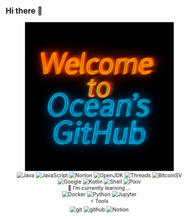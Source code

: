 ## Hi there 👋

<!--
**Oceankok/Oceankok** is a ✨ _special_ ✨ repository because its `README.md` (this file) appears on your GitHub profile.

Here are some ideas to get you started:

- 🔭 I’m currently working on ...
- 🌱 I’m currently learning ...
- 👯 I’m looking to collaborate on ...
- 🤔 I’m looking for help with ...
- 💬 Ask me about ...
- 📫 How to reach me: ...
- 😄 Pronouns: ...
- ⚡ Fun fact: ...
-->
<div align="center">
  <img
    src="https://raw.githubusercontent.com/Oceankok/Oceankok/main/Ocean.png"
    alt="Ocean Profile"
    width="400"
  />
</div>


<div align="center">
  <img src="https://img.shields.io/badge/Java-007396?style=for-the-badge&logo=java&logoColor=white" alt="Java" />
  <img src="https://img.shields.io/badge/JavaScript-F7DF1E?style=for-the-badge&logo=javascript&logoColor=white" alt="JavaScript" />
  <img src="https://img.shields.io/badge/Norton-FFE01A?style=for-the-badge&logo=norton&logoColor=white" alt="Norton" />
  <img src="https://img.shields.io/badge/OpenJDK-007396?style=for-the-badge&logo=openjdk&logoColor=white" alt="OpenJDK" />
  <img src="https://img.shields.io/badge/Threads-000000?style=for-the-badge&logo=threads&logoColor=white" alt="Threads" />
  <img src="https://img.shields.io/badge/BitcoinSV-EAB300?style=for-the-badge&logo=bitcoinsv&logoColor=white" alt="BitcoinSV" />
  <img src="https://img.shields.io/badge/Google-4285F4?style=for-the-badge&logo=google&logoColor=white" alt="Google" />
  <img src="https://img.shields.io/badge/Kotlin-7F52FF?style=for-the-badge&logo=kotlin&logoColor=white" alt="Kotlin" />
  <img src="https://img.shields.io/badge/Shell-FFD500?style=for-the-badge&logo=gnu-bash&logoColor=black" alt="Shell" />
  <img src="https://img.shields.io/badge/Pixiv-0096FA?style=for-the-badge&logo=pixiv&logoColor=white" alt="Pixiv" />
</div>
<div align="center">
 🌱 I’m currently learning ...
  </div>
<div align="center">
    <img src="https://img.shields.io/badge/docker-2496ED?style=for-the-badge&logo=docker&logoColor=white" alt="Docker" />
    <img src="https://img.shields.io/badge/python-3776AB?style=for-the-badge&logo=python&logoColor=white" alt="Python" />
    <img src="https://img.shields.io/badge/jupyter-F37626?style=for-the-badge&logo=jupyter&logoColor=white" alt="Jupyter" />


</div>


<div align="center">
 ⚡ Tools
  </div>

<div align="center">
    <img src="https://img.shields.io/badge/git-F05032?style=for-the-badge&logo=git&logoColor=white" alt="git" />
    <img src="https://img.shields.io/badge/github-181717?style=for-the-badge&logo=github&logoColor=white" alt="github" />
    <img src="https://img.shields.io/badge/notion-000000?style=for-the-badge&logo=notion&logoColor=white" alt="Notion" />

</div>






